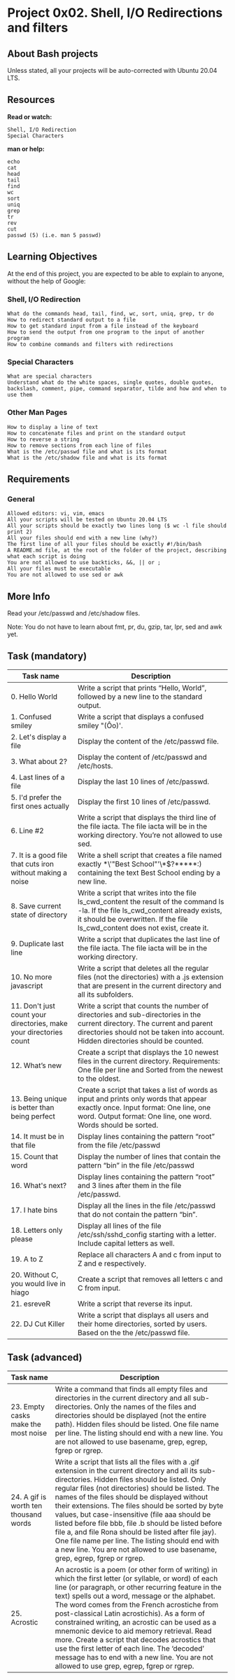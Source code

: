 # Project 0x02. Shell, I/O Redirections and filters

## About Bash projects

Unless stated, all your projects will be auto-corrected with Ubuntu 20.04 LTS.

## Resources

__Read or watch:__

    Shell, I/O Redirection
    Special Characters

__man or help:__

    echo
    cat
    head
    tail
    find
    wc
    sort
    uniq
    grep
    tr
    rev
    cut
    passwd (5) (i.e. man 5 passwd)

## Learning Objectives

At the end of this project, you are expected to be able to explain to anyone, without the help of Google:

### Shell, I/O Redirection

    What do the commands head, tail, find, wc, sort, uniq, grep, tr do
    How to redirect standard output to a file
    How to get standard input from a file instead of the keyboard
    How to send the output from one program to the input of another program
    How to combine commands and filters with redirections

### Special Characters

    What are special characters
    Understand what do the white spaces, single quotes, double quotes, backslash, comment, pipe, command separator, tilde and how and when to use them

### Other Man Pages

    How to display a line of text
    How to concatenate files and print on the standard output
    How to reverse a string
    How to remove sections from each line of files
    What is the /etc/passwd file and what is its format
    What is the /etc/shadow file and what is its format

## Requirements

### General

    Allowed editors: vi, vim, emacs
    All your scripts will be tested on Ubuntu 20.04 LTS
    All your scripts should be exactly two lines long ($ wc -l file should print 2)
    All your files should end with a new line (why?)
    The first line of all your files should be exactly #!/bin/bash
    A README.md file, at the root of the folder of the project, describing what each script is doing
    You are not allowed to use backticks, &&, || or ;
    All your files must be executable
    You are not allowed to use sed or awk

## More Info

Read your /etc/passwd and /etc/shadow files.

Note: You do not have to learn about fmt, pr, du, gzip, tar, lpr, sed and awk yet.

## Task (mandatory)

| Task name | Description |
| --- | --- |
| 0. Hello World | Write a script that prints “Hello, World”, followed by a new line to the standard output. |
| 1. Confused smiley | Write a script that displays a confused smiley \"(Ôo)'. |
| 2. Let's display a file | Display the content of the /etc/passwd file. |
| 3. What about 2? | Display the content of /etc/passwd and /etc/hosts. |
| 4. Last lines of a file | Display the last 10 lines of /etc/passwd. |
| 5. I'd prefer the first ones actually | Display the first 10 lines of /etc/passwd. |
| 6. Line #2 | Write a script that displays the third line of the file iacta. The file iacta will be in the working directory. You’re not allowed to use sed. |
| 7. It is a good file that cuts iron without making a noise | Write a shell script that creates a file named exactly \*\\'"Best School"\'\\*$\?\*\*\*\*\*:) containing the text Best School ending by a new line. |
| 8. Save current state of directory | Write a script that writes into the file ls_cwd_content the result of the command ls -la. If the file ls_cwd_content already exists, it should be overwritten. If the file ls_cwd_content does not exist, create it. |
| 9. Duplicate last line | Write a script that duplicates the last line of the file iacta.  The file iacta will be in the working directory. |
| 10. No more javascript | Write a script that deletes all the regular files (not the directories) with a .js extension that are present in the current directory and all its subfolders. |
| 11. Don't just count your directories, make your directories count | Write a script that counts the number of directories and sub-directories in the current directory. The current and parent directories should not be taken into account. Hidden directories should be counted. |
| 12. What’s new | Create a script that displays the 10 newest files in the current directory. Requirements: One file per line and Sorted from the newest to the oldest. |
| 13. Being unique is better than being perfect | Create a script that takes a list of words as input and prints only words that appear exactly once. Input format: One line, one word. Output format: One line, one word. Words should be sorted. |
| 14. It must be in that file | Display lines containing the pattern “root” from the file /etc/passwd |
| 15. Count that word | Display the number of lines that contain the pattern “bin” in the file /etc/passwd |
| 16. What's next? | Display lines containing the pattern “root” and 3 lines after them in the file /etc/passwd. |
| 17. I hate bins | Display all the lines in the file /etc/passwd that do not contain the pattern “bin”. |
| 18. Letters only please | Display all lines of the file /etc/ssh/sshd_config starting with a letter. Include capital letters as well. |
| 19. A to Z | Replace all characters A and c from input to Z and e respectively. |
| 20. Without C, you would live in hiago | Create a script that removes all letters c and C from input. |
| 21. esreveR | Write a script that reverse its input. |
| 22. DJ Cut Killer | Write a script that displays all users and their home directories, sorted by users. Based on the the /etc/passwd file. |

## Task (advanced)

| Task name | Description |
| --- | --- |
| 23. Empty casks make the most noise  | Write a command that finds all empty files and directories in the current directory and all sub-directories. Only the names of the files and directories should be displayed (not the entire path). Hidden files should be listed.  One file name per line.  The listing should end with a new line.  You are not allowed to use basename, grep, egrep, fgrep or rgrep. |
|24. A gif is worth ten thousand words | Write a script that lists all the files with a .gif extension in the current directory and all its sub-directories. Hidden files should be listed. Only regular files (not directories) should be listed. The names of the files should be displayed without their extensions. The files should be sorted by byte values, but case-insensitive (file aaa should be listed before file bbb, file .b should be listed before file a, and file Rona should be listed after file jay). One file name per line. The listing should end with a new line. You are not allowed to use basename, grep, egrep, fgrep or rgrep. |
| 25. Acrostic | An acrostic is a poem (or other form of writing) in which the first letter (or syllable, or word) of each line (or paragraph, or other recurring feature in the text) spells out a word, message or the alphabet. The word comes from the French acrostiche from post-classical Latin acrostichis). As a form of constrained writing, an acrostic can be used as a mnemonic device to aid memory retrieval. Read more. Create a script that decodes acrostics that use the first letter of each line. The ‘decoded’ message has to end with a new line. You are not allowed to use grep, egrep, fgrep or rgrep. |